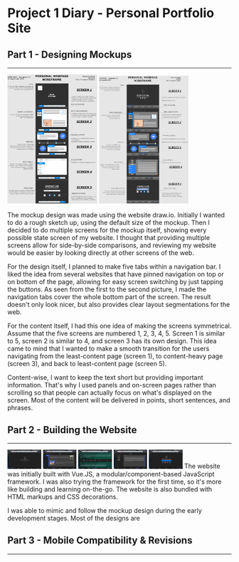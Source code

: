 # Project 1 Diary - Personal Portfolio Site

## Part 1 - Designing Mockups
---
<img src="./part1-1.png" width="40%">
<img src="./part1-2.png" width="40%">

The mockup design was made using the website draw.io. Initially I wanted to do a rough sketch up, using the default size of the mockup. Then I decided to do multiple screens for the mockup itself, showing every possible state screen of my website. I thought that providing multiple screens allow for side-by-side comparisons, and reviewing my website would be easier by looking directly at other screens of the web.

For the design itself, I planned to make five tabs within a navigation bar. I liked the idea from several websites that have pinned navigation on top or on bottom of the page, allowing for easy screen switching by just tapping the buttons. As seen from the first to the second picture, I made the navigation tabs cover the whole bottom part of the screen. The result doesn't only look nicer, but also provides clear layout segmentations for the web.

For the content itself, I had this one idea of making the screens symmetrical. Assume that the five screens are numbered 1, 2, 3, 4, 5. Screen 1 is similar to 5, screen 2 is similar to 4, and screen 3 has its own design. This idea came to mind that I wanted to make a smooth transition for the users navigating from the least-content page (screen 1), to content-heavy page (screen 3), and back to least-content page (screen 5).

Content-wise, I want to keep the text short but providing important information. That's why I used panels and on-screen pages rather than scrolling so that people can actually focus on what's displayed on the screen. Most of the content will be delivered in points, short sentences, and phrases.

## Part 2 - Building the Website
---
<img src="./part2-1.png" width="15%">
<img src="./part2-2.png" width="15%">
<img src="./part2-3.png" width="15%">
<img src="./part2-4.png" width="15%">
<img src="./part2-5.png" width="15%">
The website was initially built with Vue.JS, a modular/component-based JavaScript framework. I was also trying the framework for the first time, so it's more like building and learning on-the-go. The website is also bundled with HTML markups and CSS decorations.

I was able to mimic and follow the mockup design during the early development stages. Most of the designs are 


## Part 3 - Mobile Compatibility & Revisions
---
